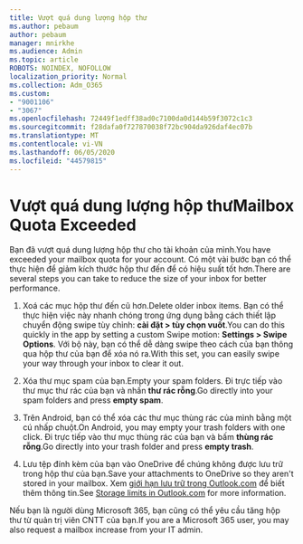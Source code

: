 ```yaml
---
title: Vượt quá dung lượng hộp thư
ms.author: pebaum
author: pebaum
manager: mnirkhe
ms.audience: Admin
ms.topic: article
ROBOTS: NOINDEX, NOFOLLOW
localization_priority: Normal
ms.collection: Adm_O365
ms.custom:
- "9001106"
- "3067"
ms.openlocfilehash: 72449f1edff38ad0c7100da0d144b59f3072c1c3
ms.sourcegitcommit: f28dafa0f727870038f72bc904da926daf4ec07b
ms.translationtype: MT
ms.contentlocale: vi-VN
ms.lasthandoff: 06/05/2020
ms.locfileid: "44579815"
---
```

# <a name="mailbox-quota-exceeded"></a><span data-ttu-id="abb4a-102">Vượt quá dung lượng hộp thư</span><span class="sxs-lookup"><span data-stu-id="abb4a-102">Mailbox Quota Exceeded</span></span>

<span data-ttu-id="abb4a-103">Bạn đã vượt quá dung lượng hộp thư cho tài khoản của mình.</span><span class="sxs-lookup"><span data-stu-id="abb4a-103">You have exceeded your mailbox quota for your account.</span></span> <span data-ttu-id="abb4a-104">Có một vài bước bạn có thể thực hiện để giảm kích thước hộp thư đến để có hiệu suất tốt hơn.</span><span class="sxs-lookup"><span data-stu-id="abb4a-104">There are several steps you can take to reduce the size of your inbox for better performance.</span></span>

1. <span data-ttu-id="abb4a-105">Xoá các mục hộp thư đến cũ hơn.</span><span class="sxs-lookup"><span data-stu-id="abb4a-105">Delete older inbox items.</span></span> <span data-ttu-id="abb4a-106">Bạn có thể thực hiện việc này nhanh chóng trong ứng dụng bằng cách thiết lập chuyển động swipe tùy chỉnh: **cài đặt > tùy chọn vuốt**.</span><span class="sxs-lookup"><span data-stu-id="abb4a-106">You can do this quickly in the app by setting a custom Swipe motion: **Settings > Swipe Options**.</span></span> <span data-ttu-id="abb4a-107">Với bộ này, bạn có thể dễ dàng swipe theo cách của bạn thông qua hộp thư của bạn để xóa nó ra.</span><span class="sxs-lookup"><span data-stu-id="abb4a-107">With this set, you can easily swipe your way through your inbox to clear it out.</span></span>

2. <span data-ttu-id="abb4a-108">Xóa thư mục spam của bạn.</span><span class="sxs-lookup"><span data-stu-id="abb4a-108">Empty your spam folders.</span></span> <span data-ttu-id="abb4a-109">Đi trực tiếp vào thư mục thư rác của bạn và nhấn **thư rác rỗng**.</span><span class="sxs-lookup"><span data-stu-id="abb4a-109">Go directly into your spam folders and press **empty spam**.</span></span>

3. <span data-ttu-id="abb4a-110">Trên Android, bạn có thể xóa các thư mục thùng rác của mình bằng một cú nhấp chuột.</span><span class="sxs-lookup"><span data-stu-id="abb4a-110">On Android, you may empty your trash folders with one click.</span></span> <span data-ttu-id="abb4a-111">Đi trực tiếp vào thư mục thùng rác của bạn và bấm **thùng rác rỗng**.</span><span class="sxs-lookup"><span data-stu-id="abb4a-111">Go directly into your trash folder and press **empty trash**.</span></span> 

4. <span data-ttu-id="abb4a-112">Lưu tệp đính kèm của bạn vào OneDrive để chúng không được lưu trữ trong hộp thư của bạn.</span><span class="sxs-lookup"><span data-stu-id="abb4a-112">Save your attachments to OneDrive so they aren't stored in your mailbox.</span></span> <span data-ttu-id="abb4a-113">Xem [giới hạn lưu trữ trong Outlook.com](https://support.office.com/article/storage-limits-in-outlook-com-7ac99134-69e5-4619-ac0b-2d313bba5e9e) để biết thêm thông tin.</span><span class="sxs-lookup"><span data-stu-id="abb4a-113">See [Storage limits in Outlook.com](https://support.office.com/article/storage-limits-in-outlook-com-7ac99134-69e5-4619-ac0b-2d313bba5e9e) for more information.</span></span> 

<span data-ttu-id="abb4a-114">Nếu bạn là người dùng Microsoft 365, bạn cũng có thể yêu cầu tăng hộp thư từ quản trị viên CNTT của bạn.</span><span class="sxs-lookup"><span data-stu-id="abb4a-114">If you are a Microsoft 365 user, you may also request a mailbox increase from your IT admin.</span></span>